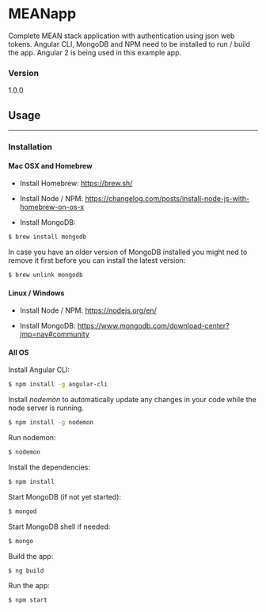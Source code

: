 # MEANapp #

Complete MEAN stack application with authentication using json web tokens.
Angular CLI, MongoDB and NPM need to be installed to run / build the app.
Angular 2 is being used in this example app.

### Version ###
1.0.0

## Usage ##
---

### Installation ###

#### Mac OSX and Homebrew ####

* Install Homebrew: https://brew.sh/

* Install Node / NPM: https://changelog.com/posts/install-node-js-with-homebrew-on-os-x

* Install MongoDB:

```sh
$ brew install mongodb
```

In case you have an older version of MongoDB installed you might ned to remove it first before you can install the latest version:
```sh
$ brew unlink mongodb
```

#### Linux / Windows ####

* Install Node / NPM: https://nodejs.org/en/

* Install MongoDB: https://www.mongodb.com/download-center?jmp=nav#community

#### All OS ####

Install Angular CLI:

```sh
$ npm install -g angular-cli
```

Install _nodemon_ to automatically update any changes in your code while the node server is running.
```sh
$ npm install -g nodemon
```

Run nodemon:
```sh
$ nodemon
```

Install the dependencies:
```sh
$ npm install
```

Start MongoDB (if not yet started):
```sh
$ mongod
```

Start MongoDB shell if needed:
```sh
$ mongo
```

Build the app:
```sh
$ ng build
```

Run the app:
```sh
$ npm start
```
